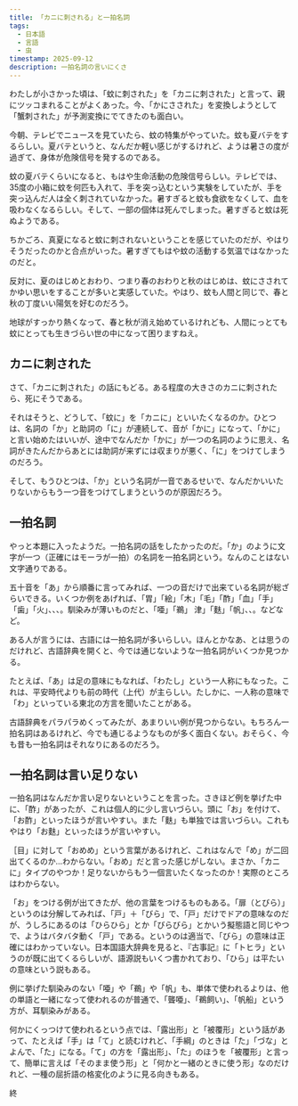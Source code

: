 ```yaml
---
title: 「カニに刺される」と一拍名詞
tags:
  - 日本語
  - 言語
  - 虫
timestamp: 2025-09-12
description: 一拍名詞の言いにくさ
---
```

わたしが小さかった頃は、「蚊に刺された」を「カニに刺された」と言って、親にツッコまれることがよくあった。今、「かにさされた」を変換しようとして「蟹刺された」が予測変換にでてきたのも面白い。

今朝、テレビでニュースを見ていたら、蚊の特集がやっていた。蚊も夏バテをするらしい。夏バテというと、なんだか軽い感じがするけれど、ようは暑さの度が過ぎて、身体が危険信号を発するのである。

蚊の夏バテくらいになると、もはや生命活動の危険信号らしい。テレビでは、35度の小箱に蚊を何匹も入れて、手を突っ込むという実験をしていたが、手を突っ込んだ人は全く刺されていなかった。暑すぎると蚊も食欲をなくして、血を吸わなくなるらしい。そして、一部の個体は死んでしまった。暑すぎると蚊は死ぬようである。

ちかごろ、真夏になると蚊に刺されないということを感じていたのだが、やはりそうだったのかと合点がいった。暑すぎてもはや蚊の活動する気温ではなかったのだと。

反対に、夏のはじめとおわり、つまり春のおわりと秋のはじめは、蚊にさされてかゆい思いをすることが多いと実感していた。やはり、蚊も人間と同じで、春と秋の丁度いい陽気を好むのだろう。

地球がすっかり熱くなって、春と秋が消え始めているけれども、人間にっとても蚊にとっても生きづらい世の中になって困りますねえ。

## カニに刺された

さて、「カニに刺された」の話にもどる。ある程度の大きさのカニに刺されたら、死にそうである。

それはそうと、どうして、「蚊に」を「カニに」といいたくなるのか。ひとつは、名詞の「か」と助詞の「に」が連続して、音が「かに」になって、「かに」と言い始めたはいいが、途中でなんだか「かに」が一つの名詞のように思え、名詞がきたんだからあとには助詞が来ずには収まりが悪く、「に」をつけてしまうのだろう。

そして、もうひとつは、「か」という名詞が一音であるせいで、なんだかいいたりないからもう一つ音をつけてしまうというのが原因だろう。

## 一拍名詞

やっと本題に入ったようだ。一拍名詞の話をしたかったのだ。「か」のように文字が一つ（正確にはモーラが一拍）の名詞を一拍名詞という。なんのことはない文字通りである。

五十音を「あ」から順番に言ってみれば、一つの音だけで出来ている名詞が総ざらいできる。いくつか例をあげれば、「胃」「絵」「木」「毛」「酢」「血」「手」「歯」「火」、、、。馴染みが薄いものだと、「唖」「鵜」
津」「麩」「帆」、、。などなど。

ある人が言うには、古語には一拍名詞が多いらしい。ほんとかなあ、とは思うのだけれど、古語辞典を開くと、今では通じないような一拍名詞がいくつか見つかる。

たとえば、「あ」は足の意味にもなれば、「わたし」という一人称にもなった。これは、平安時代よりも前の時代（上代）が主らしい。たしかに、一人称の意味で「わ」といっている東北の方言を聞いたことがある。

古語辞典をパラパラめくってみたが、あまりいい例が見つからない。もちろん一拍名詞はあるけれど、今でも通じるようなものが多く面白くない。おそらく、今も昔も一拍名詞はそれなりにあるのだろう。

## 一拍名詞は言い足りない

一拍名詞はなんだか言い足りないということを言った。さきほど例を挙げた中に、「酢」があったが、これは個人的に少し言いづらい。頭に「お」を付けて、「お酢」といったほうが言いやすい。また「麩」も単独では言いづらい。これもやはり「お麩」といったほうが言いやすい。

［目」に対して「おめめ」という言葉があるけれど、これはなんで「め」が二回出てくるのか...わからない。「おめ」だと言った感じがしない。まさか、「カニに」タイプのやつか！足りないからもう一個言いたくなったのか！実際のところはわからない。

「お」をつける例が出てきたが、他の言葉をつけるものもある。「扉（とびら）」というのは分解してみれば、「戸」＋「びら」で、「戸」だけでドアの意味なのだが、うしろにあるのは「ひらひら」とか「びらびら」とかいう擬態語と同じやつで、ようはバタバタ動く「戸」である。というのは適当で、「びら」の意味は正確にはわかっていない。日本国語大辞典を見ると、『古事記』に「トヒラ」というのが既に出てくるらしいが、語源説もいくつ書かれており、「ひら」は平たいの意味という説もある。

例に挙げた馴染みのない「唖」や「鵜」や「帆」も、単体で使われるよりは、他の単語と一緒になって使われるのが普通で、「聾唖」、「鵜飼い」、「帆船」という方が、耳馴染みがある。

何かにくっつけて使われるという点では、「露出形」と「被覆形」という話があって、たとえば「手」は「て」と読むけれど、「手綱」のときは「た」「づな」とよんで、「た」になる。「て」の方を「露出形」、「た」のほうを「被覆形」と言って、簡単に言えば「そのまま使う形」と「何かと一緒のときに使う形」なのだけれど、一種の屈折語の格変化のように見る向きもある。

終
